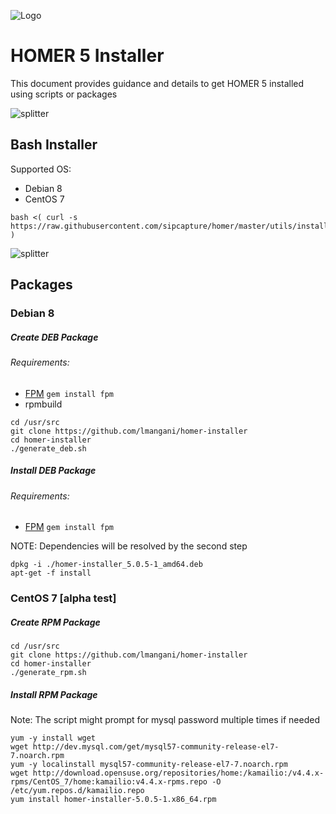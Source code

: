 ![Logo](http://sipcapture.org/data/images/sipcapture_header.png)

# __HOMER 5__  Installer
This document provides guidance and details to get HOMER 5 installed using scripts or packages

![splitter](http://i.imgur.com/lytn4zn.png)

## Bash Installer
Supported OS:
* Debian 8
* CentOS 7

```
bash <( curl -s https://raw.githubusercontent.com/sipcapture/homer/master/utils/install.sh )
```


![splitter](http://i.imgur.com/lytn4zn.png)

## Packages
### Debian 8 
##### Create DEB Package
###### Requirements:
* [FPM](https://github.com/jordansissel/fpm) ```gem install fpm```
* rpmbuild

```
cd /usr/src
git clone https://github.com/lmangani/homer-installer
cd homer-installer
./generate_deb.sh
```

##### Install DEB Package
###### Requirements:
* [FPM](https://github.com/jordansissel/fpm) ```gem install fpm```

NOTE: Dependencies will be resolved by the second step
```
dpkg -i ./homer-installer_5.0.5-1_amd64.deb
apt-get -f install
```

### CentOS 7 **[alpha test]**
##### Create RPM Package
```
cd /usr/src
git clone https://github.com/lmangani/homer-installer
cd homer-installer
./generate_rpm.sh
```
##### Install RPM Package
Note: The script might prompt for mysql password multiple times if needed
```
yum -y install wget
wget http://dev.mysql.com/get/mysql57-community-release-el7-7.noarch.rpm
yum -y localinstall mysql57-community-release-el7-7.noarch.rpm
wget http://download.opensuse.org/repositories/home:/kamailio:/v4.4.x-rpms/CentOS_7/home:kamailio:v4.4.x-rpms.repo -O /etc/yum.repos.d/kamailio.repo
yum install homer-installer-5.0.5-1.x86_64.rpm
```
